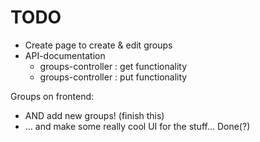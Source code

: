 # TODO

- Create page to create & edit groups 
- API-documentation
  - groups-controller : get functionality
  - groups-controller : put functionality

Groups on frontend:
- AND add new groups! (finish this)
- ... and make some really cool UI for the stuff... Done(?)
